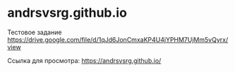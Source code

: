 # andrsvsrg.github.io

Тестовое задание 
https://drive.google.com/file/d/1qJd6JonCmxaKP4U4jYPHM7UjMm5vQyrx/view

Ссылка для просмотра: https://andrsvsrg.github.io/
